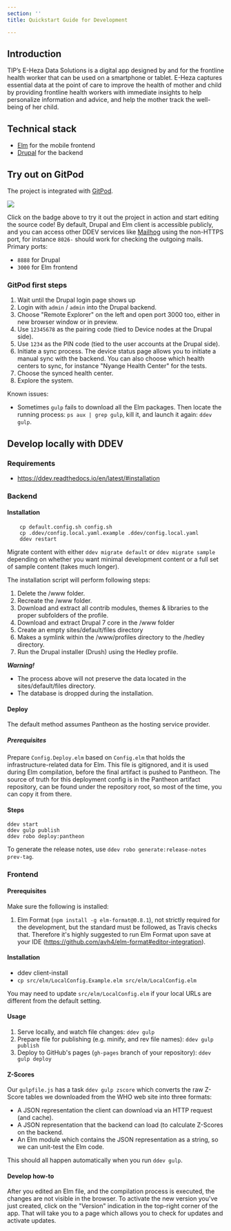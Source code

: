 ```yaml
---
section: ''
title: Quickstart Guide for Development

---
```

## Introduction

TIP’s E-Heza Data Solutions is a digital app designed by and for the frontline health worker that can be used on a smartphone or tablet.
E-Heza captures essential data at the point of care to improve the health of mother and child by providing frontline health workers with immediate insights to help personalize information and advice, and help the mother track the well-being of her child.

## Technical stack

* [Elm](https://elm-lang.org/) for the mobile frontend
* [Drupal](https://www.drupal.org/) for the backend

## Try out on GitPod

The project is integrated with [GitPod](https://www.gitpod.io/docs/).

<a href="https://gitpod.io/#https://github.com/Gizra/eheza-app"><img src="https://gitpod.io/button/open-in-gitpod.svg"/></a>


Click on the badge above to try it out the project in action and start editing
the source code! By default, Drupal and Elm client is accessible publicly, and you
can access other DDEV services like [Mailhog](https://github.com/mailhog/MailHog) using the non-HTTPS port, for instance
`8026-` should work for checking the outgoing mails.
Primary ports:

* `8888` for Drupal
* `3000` for Elm frontend

### GitPod first steps

1. Wait until the Drupal login page shows up
2. Login with `admin` / `admin` into the Drupal backend.
3. Choose "Remote Explorer" on the left and open port 3000 too, either in new browser window or in preview.
4. Use `12345678` as the pairing code (tied to Device nodes at the Drupal side).
5. Use `1234` as the PIN code (tied to the user accounts at the Drupal side).
6. Initiate a sync process. The device status page allows you to initiate a manual sync with the backend.
   You can also choose which health centers to sync, for instance "Nyange Health Center" for the tests.
7. Choose the synced health center.
8. Explore the system.

Known issues:

* Sometimes `gulp` fails to download all the Elm packages. Then locate the running process: `ps aux | grep gulp`, kill it, and launch it again: `ddev gulp`.

## Develop locally with DDEV

### Requirements

* https://ddev.readthedocs.io/en/latest/#installation

### Backend

#### Installation

        cp default.config.sh config.sh
        cp .ddev/config.local.yaml.example .ddev/config.local.yaml
        ddev restart

Migrate content with either `ddev migrate default` or `ddev migrate sample`
depending on whether you want minimal development content or a full set of
sample content (takes much longer).

The installation script will perform following steps:

1. Delete the /www folder.
2. Recreate the /www folder.
3. Download and extract all contrib modules, themes & libraries to the proper
   subfolders of the profile.
4. Download and extract Drupal 7 core in the /www folder
5. Create an empty sites/default/files directory
6. Makes a symlink within the /www/profiles directory to the /hedley
   directory.
7. Run the Drupal installer (Drush) using the Hedley profile.

**_Warning!_**

* The process above will not preserve the data located in the
  sites/default/files directory.
* The database is dropped during the installation.

#### Deploy

The default method assumes Pantheon as the hosting service provider.

##### Prerequisites

Prepare `Config.Deploy.elm` based on `Config.elm` that holds the
infrastructure-related data for Elm. This file is gitignored, and it is
used during Elm compilation, before the final artifact is pushed to Pantheon.
The source of truth for this deployment config is in the Pantheon artifact repository,
can be found under the repository root, so most of the time, you can copy it from there.

#### Steps

    ddev start
    ddev gulp publish
    ddev robo deploy:pantheon

To generate the release notes, use `ddev robo generate:release-notes prev-tag`.

### Frontend

#### Prerequisites

Make sure the following is installed:

1. Elm Format (`npm install -g elm-format@0.8.1`), not strictly required for the development, but the standard must be followed, as Travis checks that. Therefore it's highly suggested to run Elm Format upon save at your IDE (https://github.com/avh4/elm-format#editor-integration).

#### Installation

* ddev client-install
* `cp src/elm/LocalConfig.Example.elm src/elm/LocalConfig.elm`

You may need to update `src/elm/LocalConfig.elm` if your local URLs are different from the default setting.

#### Usage

1. Serve locally, and watch file changes: `ddev gulp`
2. Prepare file for publishing (e.g. minify, and rev file names): `ddev gulp publish`
3. Deploy to GitHub's pages (`gh-pages` branch of your repository): `ddev gulp deploy`

#### Z-Scores

Our `gulpfile.js` has a task `ddev gulp zscore` which converts the raw Z-Score tables we
downloaded from the WHO web site into three formats:

* A JSON representation the client can download via an HTTP request (and
  cache).
* A JSON representation that the backend can load (to calculate Z-Scores on the
  backend.
* An Elm module which contains the JSON representation as a string, so we can
  unit-test the Elm code.

This should all happen automatically when you run `ddev gulp`.

#### Develop how-to

After you edited an Elm file, and the compilation process is executed, the changes are not visible in the browser.
To activate the new version you've just created, click on the "Version" indication in the top-right corner of the app.
That will take you to a page which allows you to check for updates and activate updates.